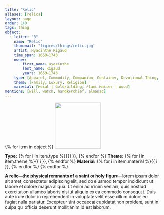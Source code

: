 ```yaml
---
title: "Relic"
aliases: [relics]
layout: page
order: 140
tags: thing
object:
  - letter: "R"
    name: "Relic"
    thumbnail: "figures/things/relic.jpg"
    artist: Hyacinthe Rigaud
    time_span: 1659–1743
    owner:
      - first_name: Hyacinthe
        last_name: Rigaud
        years: 1659–1743
    type: [Apparel, Commodity, Companion, Container, Devotional Thing, Gift, Heirloom, Ritual Thing, Symbolic Thing]
    theme: [Family, Luxury, Religion]
    material: [Metal | Gold/Gilding, Plant Matter | Wood]
mentions: [will, watch, handkerchief, almanac]
---
```


{% for item in object %}
<img src="/_assets/images/{{ item.thumbnail }}" width="150"/>

**Type:** {% for i in item.type %}{{ i }}, {% endfor %}
**Theme:** {% for i in item.theme %}{{ i }}, {% endfor %}
**Material:** {% for i in item.material %}{{ i }}, {% endfor %}
{% endfor %}

**A relic—the physical remnants of a saint or holy figure**—lorem ipsum dolor sit amet, consectetur adipiscing elit, sed do eiusmod tempor incididunt ut labore et dolore magna aliqua. Ut enim ad minim veniam, quis nostrud exercitation ullamco laboris nisi ut aliquip ex ea commodo consequat. Duis aute irure dolor in reprehenderit in voluptate velit esse cillum dolore eu fugiat nulla pariatur. Excepteur sint occaecat cupidatat non proident, sunt in culpa qui officia deserunt mollit anim id est laborum.